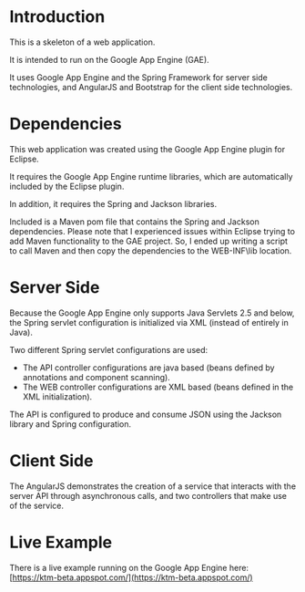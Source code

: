 # Introduction
This is a skeleton of a web application.

It is intended to run on the Google App Engine (GAE).

It uses Google App Engine and the Spring Framework for server side technologies, 
and AngularJS and Bootstrap for the client side technologies.

# Dependencies
This web application was created using the Google App Engine plugin for Eclipse.  

It requires the Google App Engine runtime libraries, which are automatically included by the Eclipse plugin.  

In addition, it requires the Spring and Jackson libraries.

Included is a Maven pom file that contains the Spring and Jackson dependencies.  Please note that I experienced issues within Eclipse trying to add Maven functionality to the GAE project.  So, I ended up writing a script to call Maven and then copy the dependencies to the WEB-INF\lib location.


# Server Side
Because the Google App Engine only supports Java Servlets 2.5 and below, 
the Spring servlet configuration is initialized via XML (instead of entirely in Java).  

Two different Spring servlet configurations are used:

- The API controller configurations are java based (beans defined by annotations and component scanning).
- The WEB controller configurations are XML based (beans defined in the XML initialization).

The API is configured to produce and consume JSON using the Jackson library and Spring configuration.

# Client Side
The AngularJS demonstrates the creation of a service that interacts with the server API 
through asynchronous calls, and two controllers that make use of the service.

# Live Example
There is a live example running on the Google App Engine here:
[https://ktm-beta.appspot.com/](https://ktm-beta.appspot.com/)
